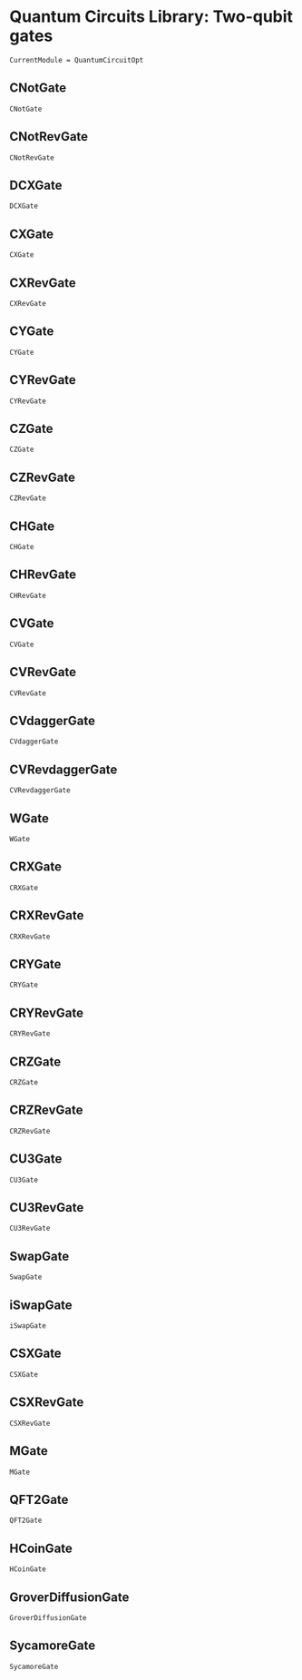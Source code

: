# Quantum Circuits Library: Two-qubit gates 

```@meta
CurrentModule = QuantumCircuitOpt
```

## CNotGate
```@docs
CNotGate
```
## CNotRevGate
```@docs
CNotRevGate
```
## DCXGate
```@docs
DCXGate
```
## CXGate
```@docs
CXGate
```
## CXRevGate
```@docs
CXRevGate
```
## CYGate
```@docs
CYGate
```
## CYRevGate
```@docs
CYRevGate
```
## CZGate
```@docs
CZGate
```
## CZRevGate
```@docs
CZRevGate
```
## CHGate
```@docs
CHGate
```
## CHRevGate
```@docs
CHRevGate
```
## CVGate
```@docs
CVGate
```
## CVRevGate
```@docs
CVRevGate
```
## CVdaggerGate
```@docs
CVdaggerGate
```
## CVRevdaggerGate
```@docs
CVRevdaggerGate
```
## WGate
```@docs
WGate
```
## CRXGate
```@docs
CRXGate
```
## CRXRevGate
```@docs
CRXRevGate
```
## CRYGate
```@docs
CRYGate
```
## CRYRevGate
```@docs
CRYRevGate
```
## CRZGate
```@docs
CRZGate
```
## CRZRevGate
```@docs
CRZRevGate
```
## CU3Gate
```@docs
CU3Gate
```
## CU3RevGate
```@docs
CU3RevGate
```
## SwapGate
```@docs
SwapGate
```
## iSwapGate
```@docs
iSwapGate
```
## CSXGate
```@docs
CSXGate
```
## CSXRevGate
```@docs
CSXRevGate
```
## MGate
```@docs
MGate
```
## QFT2Gate
```@docs
QFT2Gate
```
## HCoinGate
```@docs
HCoinGate
```
## GroverDiffusionGate
```@docs
GroverDiffusionGate
```
## SycamoreGate
```@docs
SycamoreGate
```
